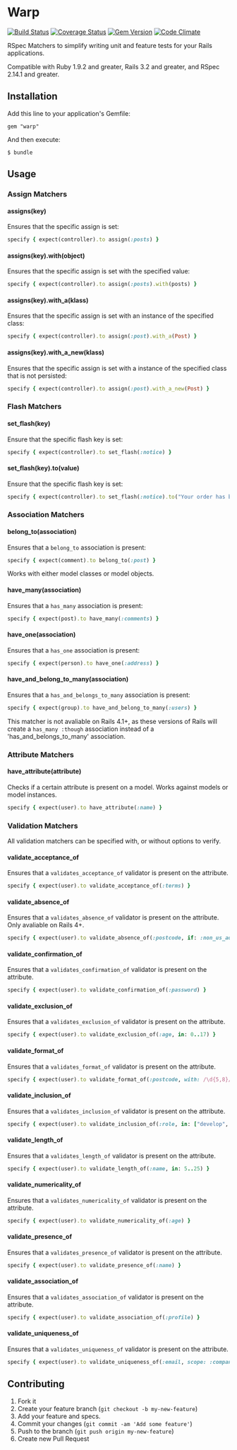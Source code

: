 # Warp

[![Build Status](https://travis-ci.org/thomasfedb/warp.png)](https://travis-ci.org/thomasfedb/warp)
[![Coverage Status](https://coveralls.io/repos/thomasfedb/warp/badge.png?branch=master)](https://coveralls.io/r/thomasfedb/warp?branch=master)
[![Gem Version](https://badge.fury.io/rb/warp.png)](http://rubygems.org/gems/warp)
[![Code Climate](https://codeclimate.com/github/thomasfedb/warp.png)](https://codeclimate.com/github/thomasfedb/warp)

RSpec Matchers to simplify writing unit and feature tests for your Rails applications.

Compatible with Ruby 1.9.2 and greater, Rails 3.2 and greater, and RSpec 2.14.1 and greater.

## Installation

Add this line to your application's Gemfile:

    gem "warp"

And then execute:

    $ bundle

## Usage

### Assign Matchers

#### assigns(key)

Ensures that the specific assign is set:

```ruby
specify { expect(controller).to assign(:posts) }
```

#### assigns(key).with(object)

Ensures that the specific assign is set with the specified value:

```ruby
specify { expect(controller).to assign(:posts).with(posts) }
```

#### assigns(key).with_a(klass)

Ensures that the specific assign is set with an instance of the specified class:

```ruby
specify { expect(controller).to assign(:post).with_a(Post) }
```

#### assigns(key).with_a_new(klass)

Ensures that the specific assign is set with a instance of the specified class that is not persisted:

```ruby
specify { expect(controller).to assign(:post).with_a_new(Post) }
```

### Flash Matchers

#### set_flash(key)

Ensure that the specific flash key is set:

```ruby
specify { expect(controller).to set_flash(:notice) }
```
#### set_flash(key).to(value)

Ensure that the specific flash key is set:

```ruby
specify { expect(controller).to set_flash(:notice).to("Your order has been processed.") }
```

### Association Matchers

#### belong_to(association)

Ensures that a `belong_to` association is present:

```ruby
specify { expect(comment).to belong_to(:post) }
```

Works with either model classes or model objects.

#### have_many(association)

Ensures that a `has_many` association is present:

```ruby
specify { expect(post).to have_many(:comments) }
```

#### have_one(association)

Ensures that a `has_one` association is present:

```ruby
specify { expect(person).to have_one(:address) }
```

#### have_and_belong_to_many(association)

Ensures that a `has_and_belongs_to_many` association is present:

```ruby
specify { expect(group).to have_and_belong_to_many(:users) }
```

This matcher is not avaliable on Rails 4.1+, as these versions of Rails will create a `has_many :though` association instead of a 'has_and_belongs_to_many' association.

### Attribute Matchers

#### have_attribute(attribute)

Checks if a certain attribute is present on a model. Works against models or model instances.

```ruby
specify { expect(user).to have_attribute(:name) }
```

### Validation Matchers

All validation matchers can be specified with, or without options to verify.

#### validate_acceptance_of

Ensures that a `validates_acceptance_of` validator is present on the attribute.

```ruby
specify { expect(user).to validate_acceptance_of(:terms) }
```

#### validate_absence_of

Ensures that a `validates_absence_of` validator is present on the attribute.
Only avaliable on Rails 4+.

```ruby
specify { expect(user).to validate_absence_of(:postcode, if: :non_us_address) }
```

#### validate_confirmation_of

Ensures that a `validates_confirmation_of` validator is present on the attribute.

```ruby
specify { expect(user).to validate_confirmation_of(:password) }
```

#### validate_exclusion_of

Ensures that a `validates_exclusion_of` validator is present on the attribute.

```ruby
specify { expect(user).to validate_exclusion_of(:age, in: 0..17) }
```

#### validate_format_of

Ensures that a `validates_format_of` validator is present on the attribute.

```ruby
specify { expect(user).to validate_format_of(:postcode, with: /\d{5,8}/) }
```

#### validate_inclusion_of

Ensures that a `validates_inclusion_of` validator is present on the attribute.

```ruby
specify { expect(user).to validate_inclusion_of(:role, in: ["develop", "design"]) }
```

#### validate_length_of

Ensures that a `validates_length_of` validator is present on the attribute.

```ruby
specify { expect(user).to validate_length_of(:name, in: 5..25) }
```

#### validate_numericality_of

Ensures that a `validates_numericality_of` validator is present on the attribute.

```ruby
specify { expect(user).to validate_numericality_of(:age) }
```

#### validate_presence_of

Ensures that a `validates_presence_of` validator is present on the attribute.

```ruby
specify { expect(user).to validate_presence_of(:name) }
```

#### validate_association_of

Ensures that a `validates_association_of` validator is present on the attribute.

```ruby
specify { expect(user).to validate_association_of(:profile) }
```

#### validate_uniqueness_of

Ensures that a `validates_uniqueness_of` validator is present on the attribute.

```ruby
specify { expect(user).to validate_uniqueness_of(:email, scope: :company) }
```

## Contributing

1. Fork it
2. Create your feature branch (`git checkout -b my-new-feature`)
3. Add your feature and specs.
4. Commit your changes (`git commit -am 'Add some feature'`)
5. Push to the branch (`git push origin my-new-feature`)
6. Create new Pull Request
